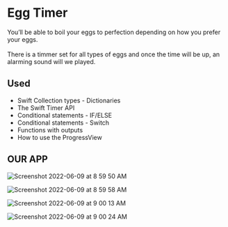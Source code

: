 # Egg Timer

You’ll be able to boil your eggs to perfection depending on how you prefer your eggs. 
<br><br>
There is a timmer set for all types of eggs and once the time will be up, an alarming sound will we played.

## Used

* Swift Collection types - Dictionaries
* The Swift Timer API
* Conditional statements - IF/ELSE
* Conditional statements - Switch
* Functions with outputs
* How to use the ProgressView

<h2>OUR APP</h2>

![Screenshot 2022-06-09 at 8 59 50 AM](https://user-images.githubusercontent.com/91361896/172758234-ec93bd8a-023f-41ce-bb73-c0381f9d0d2f.png)

![Screenshot 2022-06-09 at 8 59 58 AM](https://user-images.githubusercontent.com/91361896/172758243-e0879b4e-f616-4f5c-98cf-f15a42c980df.png)

![Screenshot 2022-06-09 at 9 00 13 AM](https://user-images.githubusercontent.com/91361896/172758253-4c43e47d-f683-43be-b128-38f9ee707ec8.png)

![Screenshot 2022-06-09 at 9 00 24 AM](https://user-images.githubusercontent.com/91361896/172758259-e0c48dc9-d2e7-42d3-8008-34e8b51ece03.png)
